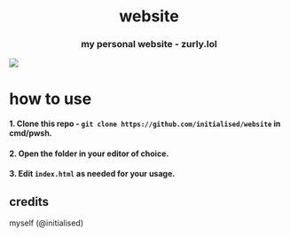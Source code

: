 <h1 align="center">
    website
</h1>
<h3 align="center">
my personal website - zurly.lol
</h3>
<img align="center" src="https://r2.e-z.host/1e931256-a4b9-4b37-b539-feff5e9e0a47/cx334ssj.png">

# how to use
####  1. Clone this repo - ```git clone https://github.com/initialised/website``` in cmd/pwsh.
####  2. Open the folder in your editor of choice.
####  3. Edit ```index.html``` as needed for your usage.

## credits
myself (@initialised)
